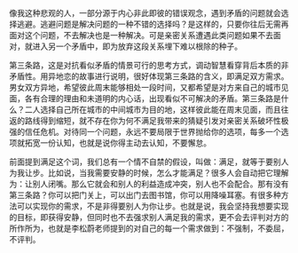 像我这种悲观的人，一部分源于内心非此即彼的错误观念，遇到矛盾的问题就会选择逃避。逃避问题是解决问题的一种不错的选择吗？是这样的，只要你往后无需再面对这个问题，不去解决也是一种解决。可是亲密关系遭遇此类问题如果不去面对，就进入另一个矛盾中，即为放弃这段关系埋下难以根除的种子。

第三条路，这是对抗看似矛盾的情景可行的思考方式，调动智慧看穿背后本质的非矛盾性。用异地恋的故事进行说明，很好体现第三条路的含义，即满足双方需求。男女双方异地，希望彼此周末能够相处一段时间，又都希望是对方来自己的城市见面，各有合理的理由和未道明的内心话，出现看似不可解决的矛盾。第三条路是什么？二人选择自己所在城市的中间城市为目的地，这样彼此能在周末见面，而且往返的路线得到缩短，就不存在你为何不满足我带来的猜疑引发对亲密关系破坏性极强的信任危机。对待同一个问题，永远不要局限于世界抛给你的选项，每多一个选项就拓宽一份认知，也就是说你得主动去认知，不要懈怠。

前面提到满足这个词，我们总有一个情不自禁的假设，叫做：满足，就等于要别人为我让步。比如说，当我需要安静的时候，怎么才能满足？很多人会自动把它理解为：让别人闭嘴。那么它就会和别人的利益造成冲突，别人也不会配合。那有没有第三条路？你可以把门关上，可以出门去图书馆，你可以用降噪耳塞。有很多种方法可以实现你的需求，不是非得要别人为你让步。也就是说，我会坚持我想要实现的目标，即获得安静，但同时也不去强求别人满足我的需求，更不会去评判对方的所作所为，也就是李松蔚老师提到的对自己的每一个需求做到：不强制，不委屈，不评判。


